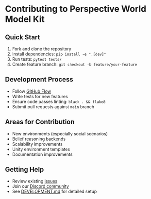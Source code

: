 # Contributing to Perspective World Model Kit

## Quick Start

1. Fork and clone the repository
2. Install dependencies: `pip install -e ".[dev]"`
3. Run tests: `pytest tests/`
4. Create feature branch: `git checkout -b feature/your-feature`

## Development Process

- Follow [GitHub Flow](https://guides.github.com/introduction/flow/)
- Write tests for new features
- Ensure code passes linting: `black . && flake8`
- Submit pull requests against `main` branch

## Areas for Contribution

- New environments (especially social scenarios)
- Belief reasoning backends  
- Scalability improvements
- Unity environment templates
- Documentation improvements

## Getting Help

- Review existing [issues](https://github.com/your-org/perspective-world-model-kit/issues)
- Join our [Discord community](https://discord.gg/your-org)
- See [DEVELOPMENT.md](docs/DEVELOPMENT.md) for detailed setup
